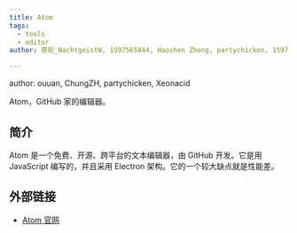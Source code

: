 ```yaml
---
title: Atom
tags:
  - tools
  - editor
author: 夜轮_NachtgeistW, 1597565844, Haoshen Zhong, partychicken, 1597566104

---
```


author: ouuan, ChungZH, partychicken, Xeonacid

Atom，GitHub 家的编辑器。

## 简介

Atom 是一个免费、开源、跨平台的文本编辑器，由 GitHub 开发。它是用 JavaScript 编写的，并且采用 Electron 架构。它的一个较大缺点就是性能差。

## 外部链接

-  [Atom 官网](https://atom.io) 
